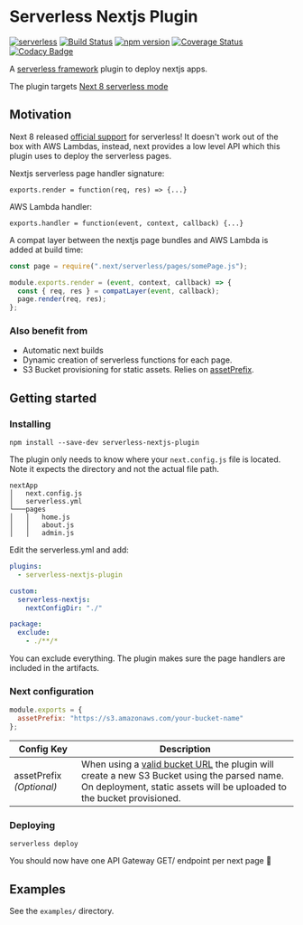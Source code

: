 # Serverless Nextjs Plugin

[![serverless](http://public.serverless.com/badges/v3.svg)](http://www.serverless.com)
[![Build Status](https://travis-ci.org/danielcondemarin/serverless-nextjs-plugin.svg?branch=master)](https://travis-ci.org/danielcondemarin/serverless-nextjs-plugin)
[![npm version](https://badge.fury.io/js/serverless-nextjs-plugin.svg)](https://badge.fury.io/js/serverless-nextjs-plugin)
[![Coverage Status](https://coveralls.io/repos/github/danielcondemarin/serverless-nextjs-plugin/badge.svg?branch=master)](https://coveralls.io/github/danielcondemarin/serverless-nextjs-plugin?branch=master)
[![Codacy Badge](https://api.codacy.com/project/badge/Grade/c0d3aa2a86cb4ce98772a02015f46314)](https://www.codacy.com/app/danielcondemarin/serverless-nextjs-plugin?utm_source=github.com&utm_medium=referral&utm_content=danielcondemarin/serverless-nextjs-plugin&utm_campaign=Badge_Grade)

A [serverless framework](https://serverless.com/) plugin to deploy nextjs apps.

The plugin targets [Next 8 serverless mode](https://nextjs.org/blog/next-8/#serverless-nextjs)

## Motivation

Next 8 released [official support](https://nextjs.org/blog/next-8/#serverless-nextjs) for serverless! It doesn't work out of the box with AWS Lambdas, instead, next provides a low level API which this plugin uses to deploy the serverless pages.

Nextjs serverless page handler signature:

`exports.render = function(req, res) => {...}`

AWS Lambda handler:

`exports.handler = function(event, context, callback) {...}`

A compat layer between the nextjs page bundles and AWS Lambda is added at build time:

```js
const page = require(".next/serverless/pages/somePage.js");

module.exports.render = (event, context, callback) => {
  const { req, res } = compatLayer(event, callback);
  page.render(req, res);
};
```

### Also benefit from

- Automatic next builds
- Dynamic creation of serverless functions for each page.
- S3 Bucket provisioning for static assets. Relies on [assetPrefix](https://github.com/zeit/next.js/#cdn-support-with-asset-prefix).

## Getting started

### Installing

`npm install --save-dev serverless-nextjs-plugin`

The plugin only needs to know where your `next.config.js` file is located. Note it expects the directory and not the actual file path.

```
nextApp
│   next.config.js
│   serverless.yml
└───pages
│   │   home.js
│   │   about.js
│   │   admin.js
```

Edit the serverless.yml and add:

```yml
plugins:
  - serverless-nextjs-plugin

custom:
  serverless-nextjs:
    nextConfigDir: "./"

package:
  exclude:
    - ./**/*
```

You can exclude everything. The plugin makes sure the page handlers are included in the artifacts.

### Next configuration

```js
module.exports = {
  assetPrefix: "https://s3.amazonaws.com/your-bucket-name"
};
```

| Config Key               | Description                                                                                                                                                                                                                                                  |
| ------------------------ | ------------------------------------------------------------------------------------------------------------------------------------------------------------------------------------------------------------------------------------------------------------ |
| assetPrefix _(Optional)_ | When using a [valid bucket URL](https://docs.aws.amazon.com/AmazonS3/latest/dev/UsingBucket.html#access-bucket-intro) the plugin will create a new S3 Bucket using the parsed name. On deployment, static assets will be uploaded to the bucket provisioned. |

### Deploying

`serverless deploy`

You should now have one API Gateway GET/ endpoint per next page 🎉

## Examples

See the `examples/` directory.

